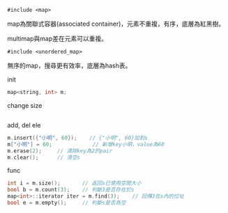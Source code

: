 `#include <map>`

map為關聯式容器(associated container)，元素不重複，有序，底層為紅黑樹。

multimap與map差在元素可以重複。

`#include <unordered_map>`

無序的map，搜尋更有效率，底層為hash表。

init
```c++
map<string, int> m;
```

change size
```c++

```

add, del ele
```c++
m.insert({"小明", 60});    // {"小明", 60}加到s
m["小明"] = 60;             // 新增key小明，value為60
m.erase(2);     // 清除key為2的pair
m.clear();      // 清空s
```

func
```c++
int i = m.size();       // 返回s已使用空間大小
bool b = m.count(3);    // 判斷3是否存在於s
map<int>::iterator iter = m.find(3);    // 回傳3在s內的位址
bool e = m.empty();     // 判斷s是否為空
```